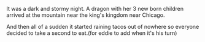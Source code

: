 It was a dark and stormy night. A dragon with her 3 new born children arrived at the mountain near the king's kingdom near Chicago.

And then all of a sudden it started raining tacos out of nowhere so everyone decided to take a second to eat.(for eddie to add when it's his turn)